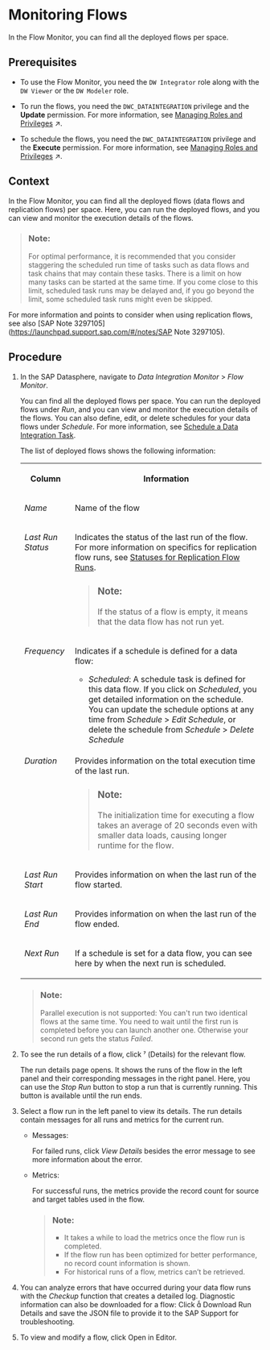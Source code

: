 <!-- loiob661ea0766a24c7d839df950330a89fd -->

<link rel="stylesheet" type="text/css" href="../css/sap-icons.css"/>

# Monitoring Flows

In the Flow Monitor, you can find all the deployed flows per space.



<a name="loiob661ea0766a24c7d839df950330a89fd__prereq_sj1_njx_cpb"/>

## Prerequisites

-   To use the Flow Monitor, you need the `DW Integrator` role along with the `DW Viewer` or the `DW Modeler` role.

-   To run the flows, you need the `DWC_DATAINTEGRATION` privilege and the **Update** permission. For more information, see [Managing Roles and Privileges](https://help.sap.com/viewer/9f804b8efa8043539289f42f372c4862/cloud/en-US/3740dacbc2794f33bb5d8d42216cc3bc.html "Assigning roles to your users maintains access rights and secures your information in SAP Datasphere.") :arrow_upper_right:.

-   To schedule the flows, you need the `DWC_DATAINTEGRATION` privilege and the **Execute** permission. For more information, see [Managing Roles and Privileges](https://help.sap.com/viewer/9f804b8efa8043539289f42f372c4862/cloud/en-US/3740dacbc2794f33bb5d8d42216cc3bc.html "Assigning roles to your users maintains access rights and secures your information in SAP Datasphere.") :arrow_upper_right:.




<a name="loiob661ea0766a24c7d839df950330a89fd__context_ev4_2dg_k4b"/>

## Context

In the Flow Monitor, you can find all the deployed flows \(data flows and replication flows\) per space. Here, you can run the deployed flows, and you can view and monitor the execution details of the flows.

> ### Note:  
> For optimal performance, it is recommended that you consider staggering the scheduled run time of tasks such as data flows and task chains that may contain these tasks. There is a limit on how many tasks can be started at the same time. If you come close to this limit, scheduled task runs may be delayed and, if you go beyond the limit, some scheduled task runs might even be skipped.

For more information and points to consider when using replication flows, see also [SAP Note 3297105](https://launchpad.support.sap.com/#/notes/SAP Note 3297105).



<a name="loiob661ea0766a24c7d839df950330a89fd__steps_nfv_52s_knb"/>

## Procedure

1.  In the SAP Datasphere, navigate to *Data Integration Monitor* \> *Flow Monitor*.

    You can find all the deployed flows per space. You can run the deployed flows under *Run*, and you can view and monitor the execution details of the flows. You can also define, edit, or delete schedules for your data flows under *Schedule*. For more information, see [Schedule a Data Integration Task](schedule-a-data-integration-task-7c11059.md).

    The list of deployed flows shows the following information:


    <table>
    <tr>
    <th valign="top">

    Column


    
    </th>
    <th valign="top">

    Information


    
    </th>
    </tr>
    <tr>
    <td valign="top">

     *Name*


    
    </td>
    <td valign="top">

    Name of the flow


    
    </td>
    </tr>
    <tr>
    <td valign="top">

    *Last Run Status*


    
    </td>
    <td valign="top">

    Indicates the status of the last run of the flow. For more information on specifics for replication flow runs, see [Statuses for Replication Flow Runs](statuses-for-replication-flow-runs-e8b2ff9.md).

    > ### Note:  
    > If the status of a flow is empty, it means that the data flow has not run yet.


    
    </td>
    </tr>
    <tr>
    <td valign="top">

    *Frequency*


    
    </td>
    <td valign="top">

    Indicates if a schedule is defined for a data flow:

    -   *Scheduled*: A schedule task is defined for this data flow. If you click on *Scheduled*, you get detailed information on the schedule. You can update the schedule options at any time from *Schedule* \> *Edit Schedule*, or delete the schedule from *Schedule* \> *Delete Schedule*


    
    </td>
    </tr>
    <tr>
    <td valign="top">

    *Duration*


    
    </td>
    <td valign="top">

    Provides information on the total execution time of the last run.

    > ### Note:  
    > The initialization time for executing a flow takes an average of 20 seconds even with smaller data loads, causing longer runtime for the flow.


    
    </td>
    </tr>
    <tr>
    <td valign="top">

    *Last Run Start*


    
    </td>
    <td valign="top">

    Provides information on when the last run of the flow started.


    
    </td>
    </tr>
    <tr>
    <td valign="top">

    *Last Run End*


    
    </td>
    <td valign="top">

    Provides information on when the last run of the flow ended.


    
    </td>
    </tr>
    <tr>
    <td valign="top">

    *Next Run*


    
    </td>
    <td valign="top">

    If a schedule is set for a data flow, you can see here by when the next run is scheduled.


    
    </td>
    </tr>
    </table>
    
    > ### Note:  
    > Parallel execution is not supported: You can't run two identical flows at the same time. You need to wait until the first run is completed before you can launch another one. Otherwise your second run gets the status *Failed*.

2.  To see the run details of a flow, click <span class="SAP-icons"></span> \(Details\) for the relevant flow.

    The run details page opens. It shows the runs of the flow in the left panel and their corresponding messages in the right panel. Here, you can use the *Stop Run* button to stop a run that is currently running. This button is available until the run ends.

3.  Select a flow run in the left panel to view its details. The run details contain messages for all runs and metrics for the current run.

    -   Messages:

        For failed runs, click *View Details* besides the error message to see more information about the error.

    -   Metrics:

        For successful runs, the metrics provide the record count for source and target tables used in the flow.

        > ### Note:  
        > -   It takes a while to load the metrics once the flow run is completed.
        > -   If the flow run has been optimized for better performance, no record count information is shown.
        > -   For historical runs of a flow, metrics can’t be retrieved.


4.  You can analyze errors that have occurred during your data flow runs with the *Checkup* function that creates a detailed log. Diagnostic information can also be downloaded for a flow: Click <span class="SAP-icons"></span> Download Run Details and save the JSON file to provide it to the SAP Support for troubleshooting.

5.  To view and modify a flow, click <span class="SAP-icons"></span> Open in Editor.


